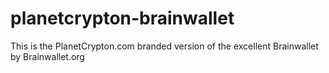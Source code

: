 planetcrypton-brainwallet
=========================

This is the PlanetCrypton.com branded version of the excellent Brainwallet by Brainwallet.org
